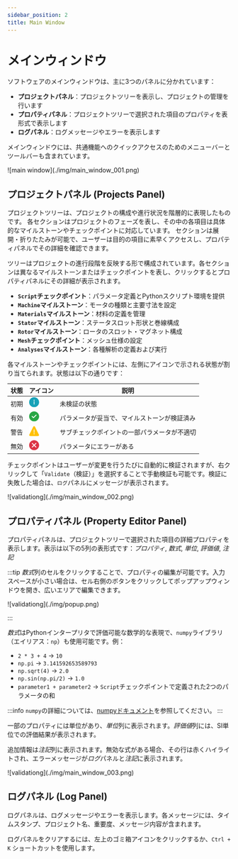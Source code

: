```yaml
---
sidebar_position: 2
title: Main Window
---
```


# メインウィンドウ

ソフトウェアのメインウィンドウは、主に3つのパネルに分かれています：
* **プロジェクトパネル**：プロジェクトツリーを表示し、プロジェクトの管理を行います  
* **プロパティパネル**：プロジェクトツリーで選択された項目のプロパティを表形式で表示します  
* **ログパネル**：ログメッセージやエラーを表示します  

メインウィンドウには、共通機能へのクイックアクセスのためのメニューバーとツールバーも含まれています。

<p class="ems">![main window](./img/main_window_001.png)</p>

## プロジェクトパネル (Projects Panel)

プロジェクトツリーは、プロジェクトの構成や進行状況を階層的に表現したものです。
各セクションはプロジェクトのフェーズを表し、その中の各項目は具体的なマイルストーンやチェックポイントに対応しています。
セクションは展開・折りたたみが可能で、ユーザーは目的の項目に素早くアクセスし、プロパティパネルでその詳細を確認できます。

ツリーはプロジェクトの進行段階を反映する形で構成されています。各セクションは異なるマイルストーンまたはチェックポイントを表し、クリックするとプロパティパネルにその詳細が表示されます。

* **`Script`チェックポイント**：パラメータ定義とPythonスクリプト環境を提供  
* **`Machine`マイルストーン**：モータの種類と主要寸法を設定  
* **`Materials`マイルストーン**：材料の定義を管理  
* **`Stator`マイルストーン**：ステータスロット形状と巻線構成  
* **`Rotor`マイルストーン**：ロータのスロット・マグネット構成  
* **`Mesh`チェックポイント**：メッシュ仕様の設定  
* **`Analyses`マイルストーン**：各種解析の定義および実行  

各マイルストーンやチェックポイントには、左側にアイコンで示される状態が割り当てられます。状態は以下の通りです：

| 状態     | アイコン | 説明                                       |
|----------|----------|--------------------------------------------|
| 初期     | ![initial](./img/61799.png) | 未検証の状態             |
| 有効     | ![valid](./img/60513.png)     | パラメータが妥当で、マイルストーンが検証済み     |
| 警告     | ![warning](./img/59412.png) | サブチェックポイントの一部パラメータが不適切     |
| 無効     | ![invalid](./img/60304.png) | パラメータにエラーがある                         |

チェックポイントはユーザーが変更を行うたびに自動的に検証されますが、右クリックして「`Validate`（検証）」を選択することで手動検証も可能です。検証に失敗した場合は、`ログ`パネルにメッセージが表示されます。

<p class="ems">![validationg](./img/main_window_002.png)</p>

## プロパティパネル (Property Editor Panel)

プロパティパネルは、プロジェクトツリーで選択された項目の詳細プロパティを表示します。表示は以下の5列の表形式です：*プロパティ*, *数式*, *単位*, *評価値*, *注記*

:::tip
*数式*列のセルをクリックすることで、プロパティの編集が可能です。入力スペースが小さい場合は、セル右側のボタンをクリックしてポップアップウィンドウを開き、広いエリアで編集できます。
<p class="ems">![validationg](./img/popup.png)</p>
:::

*数式*はPythonインタープリタで評価可能な数学的な表現で、`numpy`ライブラリ（エイリアス：`np`）も使用可能です。例：
* `2 * 3 + 4` → `10`
* `np.pi` → `3.141592653589793`
* `np.sqrt(4)` → `2.0`
* `np.sin(np.pi/2)` → `1.0`
* `parameter1 + parameter2` → `Script`チェックポイントで定義された2つのパラメータの和

:::info
`numpy`の詳細については、[numpyドキュメント](https://numpy.org/doc/stable/user/absolute_beginners.html)を参照してください。
:::

一部のプロパティには単位があり、*単位*列に表示されます。*評価値*列には、SI単位での評価結果が表示されます。

追加情報は*注記*列に表示されます。無効な式がある場合、その行は赤くハイライトされ、エラーメッセージが*ログ*パネルと*注記*に表示されます。

<p class="ems">![validationg](./img/main_window_003.png)</p>

## ログパネル (Log Panel)

ログパネルは、ログメッセージやエラーを表示します。各メッセージには、タイムスタンプ、プロジェクト名、重要度、メッセージ内容が含まれます。

ログパネルをクリアするには、左上のゴミ箱アイコンをクリックするか、`Ctrl + K` ショートカットを使用します。

